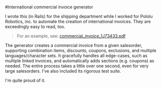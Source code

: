 #International commercial invoice generator

I wrote this (in Rails) for the shipping department while I worked for Pololu Robotics, inc. to automate the creation of international invoices.  They are exceedingly easy to read, too.

> For an example, see:  [commercial_invoice_1J73433.pdf](https://github.com/Ashkin/Commercial-Invoice/blob/master/commercial_invoice_1J73433.pdf)

The generator creates a commercial invoice from a given salesorder, supporting combination items, discounts, coupons, exclusions, and multiple languages/character sets.  It gracefully handles all edge-cases, such as multiple linked invoices, and automatically adds sections (e.g. coupons) as needed.  The entire process takes a little over one second, even for very large salesorders.  I've also included its rigorous test suite.

I'm quite proud of it.